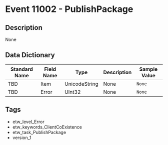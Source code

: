 # Event 11002 - PublishPackage

## Description
None

## Data Dictionary
|Standard Name|Field Name|Type|Description|Sample Value|
|---|---|---|---|---|
|TBD|Item|UnicodeString|None|`None`|
|TBD|Error|UInt32|None|`None`|

## Tags
* etw_level_Error
* etw_keywords_ClientCoExistence
* etw_task_PublishPackage
* version_1